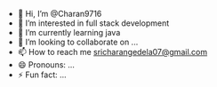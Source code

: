 - 👋 Hi, I’m @Charan9716
- 👀 I’m interested in full stack development
- 🌱 I’m currently learning java
- 💞️ I’m looking to collaborate on ...
- 📫 How to reach me sricharangedela07@gmail.com
- 😄 Pronouns: ...
- ⚡ Fun fact: ...

<!---
Charan9716/Charan9716 is a ✨ special ✨ repository because its `README.md` (this file) appears on your GitHub profile.
You can click the Preview link to take a look at your changes.
--->
